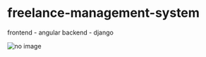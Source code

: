 # freelance-management-system
frontend - angular
backend -  django

<img src="/freelance-management-system-1/angular/angular-first/src/assets/Screenshot from 2022-11-08 14-01-31.png" alt="no image">
